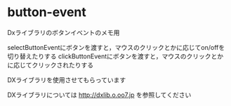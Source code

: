 # button-event

Dxライブラリのボタンイベントのメモ用

selectButtonEventにボタンを渡すと，マウスのクリックとかに応じてon/offを切り替えたりする
clickButtonEventにボタンを渡すと，マウスのクリックとかに応じてクリックされたりする

DXライブラリを使用させてもらっています

DXライブラリについては <http://dxlib.o.oo7.jp> を参照してください
